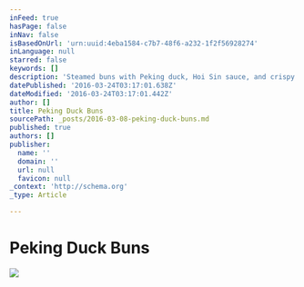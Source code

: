 ```yaml
---
inFeed: true
hasPage: false
inNav: false
isBasedOnUrl: 'urn:uuid:4eba1584-c7b7-48f6-a232-1f2f56928274'
inLanguage: null
starred: false
keywords: []
description: 'Steamed buns with Peking duck, Hoi Sin sauce, and crispy green toppings.'
datePublished: '2016-03-24T03:17:01.638Z'
dateModified: '2016-03-24T03:17:01.442Z'
author: []
title: Peking Duck Buns
sourcePath: _posts/2016-03-08-peking-duck-buns.md
published: true
authors: []
publisher:
  name: ''
  domain: ''
  url: null
  favicon: null
_context: 'http://schema.org'
_type: Article

---
```

# Peking Duck Buns
![](https://s3-us-west-2.amazonaws.com/the-grid-img/p/768e4095aa0fcf1333ee85676f3420bb6b75ec5f.png)
